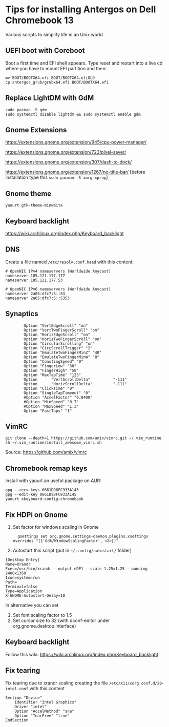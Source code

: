 Tips for installing Antergos on Dell Chromebook 13
=======

Various scripts to simplify life in an Unix world

UEFI boot with Coreboot
------------

Boot a first time and EFI shell appears. Type reset and restart into a live cd where you have to mount EFI partition and then:

```
mv BOOT/BOOTX64.efi BOOT/BOOTX64.efiOLD
cp antergos_grub/grubx64.efi BOOT/BOOTX64.efi
```


Replace LightDM with GdM
------------

```
sudo pacman -S gdm
sudo systemctl disable lightdm && sudo systemctl enable gdm
```

Gnome Extensions
------------
https://extensions.gnome.org/extension/945/cpu-power-manager/

https://extensions.gnome.org/extension/723/pixel-saver/

https://extensions.gnome.org/extension/307/dash-to-dock/

https://extensions.gnome.org/extension/1267/no-title-bar/  [before installation type this ```sudo pacman -S xorg-xprop```]



Gnome theme
------------
```
yaourt gtk-theme-minwaita
```

Keyboard backlight
------------

https://wiki.archlinux.org/index.php/Keyboard_backlight

DNS
------------

Create a file named ``` /etc/resolv.conf.head ``` with this content:

```
# OpenNIC IPv4 nameservers (Worldwide Anycast)
nameserver 185.121.177.177
nameserver 185.121.177.53

# OpenNIC IPv6 nameservers (Worldwide Anycast)
nameserver 2a05:dfc7:5::53
nameserver 2a05:dfc7:5::5353
```



Synaptics
------------
```
        Option "VertEdgeScroll" "on"
        Option "VertTwoFingerScroll" "on"
        Option "HorizEdgeScroll" "on"
        Option "HorizTwoFingerScroll" "on"
        Option "CircularScrolling" "on"
        Option "CircScrollTrigger" "2"
        Option "EmulateTwoFingerMinZ" "40"
        Option "EmulateTwoFingerMinW" "8"
        Option "CoastingSpeed" "0"
        Option "FingerLow" "30"
        Option "FingerHigh" "50"
        Option "MaxTapTime" "125"
        Option      "VertScrollDelta"          "-111"
        Option      "HorizScrollDelta"         "-111"
        Option "ClickTime" "0"
        Option "SingleTapTimeout" "0"
        #Option "AccelFactor" "0.0400"
        #Option "MinSpeed" "0.7"
        #Option "MaxSpeed" "1.3"
        Option "FastTaps" "1"
```

VimRC
------------
```
git clone --depth=1 https://github.com/amix/vimrc.git ~/.vim_runtime
sh ~/.vim_runtime/install_awesome_vimrc.sh
```
Source: https://github.com/amix/vimrc

Chromebook remap keys
------------
Install with yaourt an useful package on AUR:

```
gpg --recv-keys 0661D98FC933A145
gpg --edit-key 0661D98FC933A145
yaourt xkeyboard-config-chromebook
```


Fix HDPi on Gnome
------------
1. Set factor for windows scaling in Gnome
  
    ```
      gsettings set org.gnome.settings-daemon.plugins.xsettings overrides "[{'Gdk/WindowScalingFactor', <2>}]"
    ```
    
1. Autostart this script (put in ```~/.config/autostart/``` folder)

```
[Desktop Entry]
Name=Xrandr
Exec=/usr/bin/xrandr --output eDP1 --scale 1.25x1.25 --panning 2400x1350
Icon=system-run
Path=
Terminal=false
Type=Application
X-GNOME-Autostart-Delay=10
```
In alternative you can set 

1. Set font scaling factor to 1.5
2. Set cursor size to 32 (with dconf-editor under org.gnome.desktop.interface)

Keyboard backlight
------------

Follow this wiki: https://wiki.archlinux.org/index.php/Keyboard_backlight

Fix tearing
------------

Fix tearing due to xrandr scaling creating the file ```/etc/X11/xorg.conf.d/20-intel.conf``` with this content 

```
Section "Device"
    Identifier "Intel Graphics"
    Driver "intel"
    Option "AccelMethod" "sna"
    Option "TearFree" "true"
EndSection
```


  
